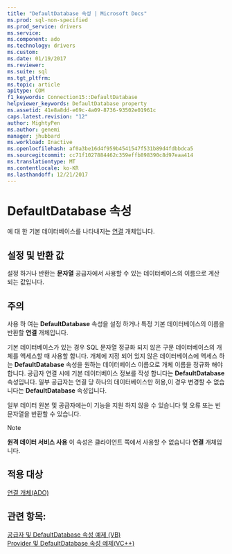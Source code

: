 ```yaml
---
title: "DefaultDatabase 속성 | Microsoft Docs"
ms.prod: sql-non-specified
ms.prod_service: drivers
ms.service: 
ms.component: ado
ms.technology: drivers
ms.custom: 
ms.date: 01/19/2017
ms.reviewer: 
ms.suite: sql
ms.tgt_pltfrm: 
ms.topic: article
apitype: COM
f1_keywords: Connection15::DefaultDatabase
helpviewer_keywords: DefaultDatabase property
ms.assetid: 41e8a8dd-e69c-4a09-8736-93502e01961c
caps.latest.revision: "12"
author: MightyPen
ms.author: genemi
manager: jhubbard
ms.workload: Inactive
ms.openlocfilehash: af0a3be16d4f959b4541547f531b89d4fdbbdca5
ms.sourcegitcommit: cc71f1027884462c359effb898390c8d97eaa414
ms.translationtype: MT
ms.contentlocale: ko-KR
ms.lasthandoff: 12/21/2017
---
```

# <a name="defaultdatabase-property"></a>DefaultDatabase 속성
에 대 한 기본 데이터베이스를 나타내지는 [연결](../../../ado/reference/ado-api/connection-object-ado.md) 개체입니다.  
  
## <a name="settings-and-return-values"></a>설정 및 반환 값  
 설정 하거나 반환는 **문자열** 공급자에서 사용할 수 있는 데이터베이스의 이름으로 계산 되는 값입니다.  
  
## <a name="remarks"></a>주의  
 사용 하 여는 **DefaultDatabase** 속성을 설정 하거나 특정 기본 데이터베이스의 이름을 반환할 **연결** 개체입니다.  
  
 기본 데이터베이스가 있는 경우 SQL 문자열 정규화 되지 않은 구문 데이터베이스의 개체를 액세스할 때 사용할 합니다. 개체에 지정 되어 있지 않은 데이터베이스에 액세스 하는 **DefaultDatabase** 속성을 원하는 데이터베이스 이름으로 개체 이름을 정규화 해야 합니다. 공급자 연결 시에 기본 데이터베이스 정보를 작성 합니다는 **DefaultDatabase** 속성입니다. 일부 공급자는 연결 당 하나의 데이터베이스만 허용,이 경우 변경할 수 없습니다는 **DefaultDatabase** 속성입니다.  
  
 일부 데이터 원본 및 공급자에는이 기능을 지원 하지 않을 수 있습니다 및 오류 또는 빈 문자열을 반환할 수 있습니다.  
  
> [!NOTE]
>  **원격 데이터 서비스 사용** 이 속성은 클라이언트 쪽에서 사용할 수 없습니다 **연결** 개체입니다.  
  
## <a name="applies-to"></a>적용 대상  
 [연결 개체(ADO)](../../../ado/reference/ado-api/connection-object-ado.md)  
  
## <a name="see-also"></a>관련 항목:  
 [공급자 및 DefaultDatabase 속성 예제 (VB)](../../../ado/reference/ado-api/provider-and-defaultdatabase-properties-example-vb.md)   
 [Provider 및 DefaultDatabase 속성 예제(VC++)](../../../ado/reference/ado-api/provider-and-defaultdatabase-properties-example-vc.md)   
